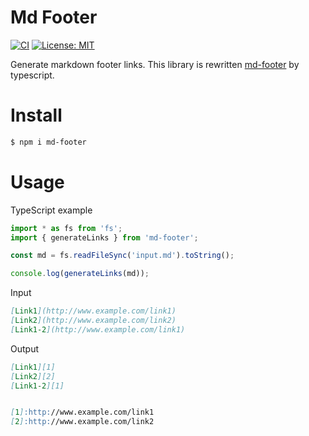 # Md Footer

[![CI][1]][2]
[![License: MIT][3]][4]

Generate markdown footer links.
This library is rewritten [md-footer][5] by typescript.

# Install

```sh
$ npm i md-footer
```

# Usage

TypeScript example
```typescript
import * as fs from 'fs';
import { generateLinks } from 'md-footer';

const md = fs.readFileSync('input.md').toString();

console.log(generateLinks(md));
```

Input
```markdown
[Link1](http://www.example.com/link1)
[Link2](http://www.example.com/link2)
[Link1-2](http://www.example.com/link1)
```

Output
```markdown
[Link1][1]
[Link2][2]
[Link1-2][1]


[1]:http://www.example.com/link1
[2]:http://www.example.com/link2
```

[1]:https://github.com/k-kuroguro/md-footer/actions/workflows/main.yaml/badge.svg
[2]:https://github.com/k-kuroguro/md-footer/actions/workflows/main.yaml
[3]:https://img.shields.io/badge/License-MIT-yellow.svg
[4]:https://opensource.org/licenses/MIT
[5]:https://github.com/sayanarijit/md-footer
